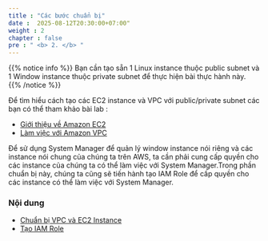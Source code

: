 ```yaml
---
title : "Các bước chuẩn bị"
date :  2025-08-12T20:30:00+07:00"
weight : 2 
chapter : false
pre : " <b> 2. </b> "
---
```


{{% notice info %}}
Bạn cần tạo sẵn 1 Linux instance thuộc public subnet và 1 Window instance thuộc private subnet để thực hiện bài thực hành này.
{{% /notice %}}

Để tìm hiểu cách tạo các EC2 instance và VPC với public/private subnet các bạn có thể tham khảo bài lab :
  - [Giới thiệu về Amazon EC2](https://000004.awsstudygroup.com/vi/)
  - [Làm việc với Amazon VPC](https://000003.awsstudygroup.com/vi/)

Để sử dụng System Manager để quản lý window instance nói riêng và các instance nói chung của chúng ta trên AWS, ta cần phải cung cấp quyền cho các instance của chúng ta có thể làm việc với System Manager.Trong phần chuẩn bị này, chúng ta cũng sẽ tiến hành tạo IAM Role để cấp quyền cho các instance có thể làm việc với System Manager.

### Nội dung
  - [Chuẩn bị VPC và EC2 Instance](2.1-createec2/)
  - [Tạo IAM Role](2.2-createiamrole/)

  

